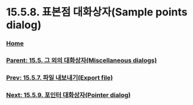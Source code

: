 # 15.5.8. 표본점 대화상자(Sample points dialog)

### [Home](./00-home.md)
### [Parent: 15.5. 그 외의 대화상자(Miscellaneous dialogs)](./15-05-00-miscellaneous-dialogs.md)
### [Prev: 15.5.7. 파일 내보내기(Export file)](./15-05-07-export-file.md)
### [Next: 15.5.9. 포인터 대화상자(Pointer dialog)](./15-05-09-pointer-dialog.md)

